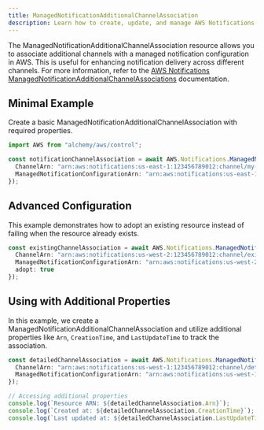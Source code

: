 ```yaml
---
title: ManagedNotificationAdditionalChannelAssociation
description: Learn how to create, update, and manage AWS Notifications ManagedNotificationAdditionalChannelAssociations using Alchemy Cloud Control.
---
```



The ManagedNotificationAdditionalChannelAssociation resource allows you to associate additional channels with a managed notification configuration in AWS. This is useful for enhancing notification delivery across different channels. For more information, refer to the [AWS Notifications ManagedNotificationAdditionalChannelAssociations](https://docs.aws.amazon.com/notifications/latest/userguide/) documentation.

## Minimal Example

Create a basic ManagedNotificationAdditionalChannelAssociation with required properties.

```ts
import AWS from "alchemy/aws/control";

const notificationChannelAssociation = await AWS.Notifications.ManagedNotificationAdditionalChannelAssociation("MyNotificationChannel", {
  ChannelArn: "arn:aws:notifications:us-east-1:123456789012:channel/my-channel",
  ManagedNotificationConfigurationArn: "arn:aws:notifications:us-east-1:123456789012:configuration/my-configuration"
});
```

## Advanced Configuration

This example demonstrates how to adopt an existing resource instead of failing when the resource already exists.

```ts
const existingChannelAssociation = await AWS.Notifications.ManagedNotificationAdditionalChannelAssociation("ExistingChannel", {
  ChannelArn: "arn:aws:notifications:us-west-2:123456789012:channel/existing-channel",
  ManagedNotificationConfigurationArn: "arn:aws:notifications:us-west-2:123456789012:configuration/existing-configuration",
  adopt: true
});
```

## Using with Additional Properties

In this example, we create a ManagedNotificationAdditionalChannelAssociation and utilize additional properties like `Arn`, `CreationTime`, and `LastUpdateTime` to track the association.

```ts
const detailedChannelAssociation = await AWS.Notifications.ManagedNotificationAdditionalChannelAssociation("DetailedChannel", {
  ChannelArn: "arn:aws:notifications:us-west-1:123456789012:channel/detailed-channel",
  ManagedNotificationConfigurationArn: "arn:aws:notifications:us-west-1:123456789012:configuration/detailed-configuration"
});

// Accessing additional properties
console.log(`Resource ARN: ${detailedChannelAssociation.Arn}`);
console.log(`Created at: ${detailedChannelAssociation.CreationTime}`);
console.log(`Last updated at: ${detailedChannelAssociation.LastUpdateTime}`);
```
